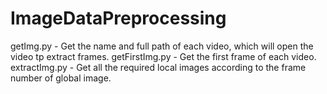 # ImageDataPreprocessing
getImg.py - Get the name and full path of each video, which will open the video tp extract frames.
getFirstImg.py - Get the first frame of each video.
extractImg.py - Get all the required local images according to the frame number of global image.
